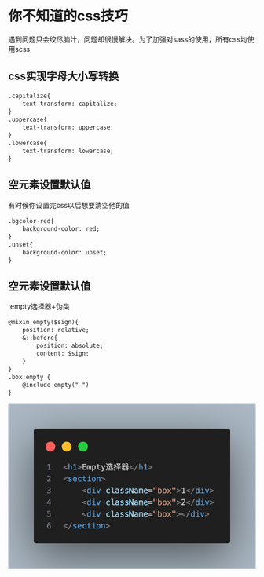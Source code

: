 # 你不知道的css技巧

遇到问题只会绞尽脑汁，问题却很慢解决。为了加强对sass的使用，所有css均使用scss

## css实现字母大小写转换

```
.capitalize{
    text-transform: capitalize;
}
.uppercase{
    text-transform: uppercase;
}
.lowercase{
    text-transform: lowercase;
}
```

## 空元素设置默认值

有时候你设置完css以后想要清空他的值

```
.bgcolor-red{
    background-color: red;
}
.unset{
    background-color: unset;
}
```

## 空元素设置默认值

:empty选择器+伪类

```
@mixin empty($sign){
    position: relative;
    &::before{
        position: absolute;
        content: $sign;
    }
}
.box:empty {
    @include empty("-")
}
```

![alt text](image.png)

